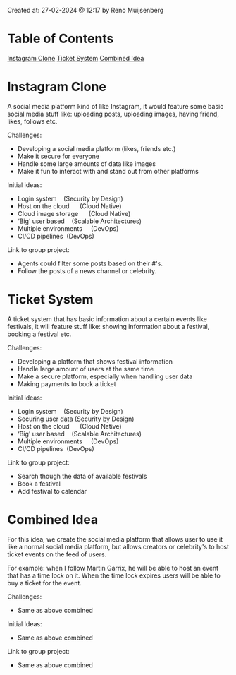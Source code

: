 Created at: 27-02-2024 @ 12:17 by Reno Muijsenberg

# Table of Contents
[Instagram Clone](#Instagram%20Clone)
[Ticket System](#Ticket%20System)
[Combined Idea](#Combined%20Idea)

# Instagram Clone
A social media platform kind of like Instagram, it would feature some basic social media stuff like: uploading posts, uploading images, having friend, likes, follows etc.

Challenges:
- Developing a social media platform (likes, friends etc.)
- Make it secure for everyone
- Handle some large amounts of data like images
- Make it fun to interact with and stand out from other platforms

Initial ideas:
- Login system                     (Security by Design)
- Host on the cloud             (Cloud Native)
- Cloud image storage        (Cloud Native)
- ‘Big’ user based                 (Scalable Architectures)
- Multiple environments      (DevOps)
- CI/CD pipelines                 (DevOps)

Link to group project:
- Agents could filter some posts based on their #'s.
- Follow the posts of a news channel or celebrity.

# Ticket System
A ticket system that has basic information about a certain events like festivals, it will feature stuff like: showing information about a festival, booking a festival etc.

Challenges:
- Developing a platform that shows festival information
- Handle large amount of users at the same time
- Make a secure platform, especially when handling user data
- Making payments to book a ticket

Initial ideas:
- Login system                     (Security by Design)
- Securing user data            (Security by Design)
- Host on the cloud             (Cloud Native)
- ‘Big’ user based                 (Scalable Architectures)
- Multiple environments      (DevOps)
- CI/CD pipelines                 (DevOps)

Link to group project:
- Search though the data of available festivals
- Book a festival
- Add festival to calendar

# Combined Idea
For this idea, we create the social media platform that allows user to use it like a normal social media platform, but allows creators or celebrity's to host ticket events on the feed of users.

For example: when I follow Martin Garrix, he will be able to host an event that has a time lock on it. When the time lock expires users will be able to buy a ticket for the event. 

Challenges:
- Same as above combined

Initial Ideas:
- Same as above combined

Link to group project:
- Same as above combined